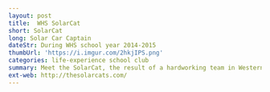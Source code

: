 ```yaml
---
layout: post
title:  WHS SolarCat
short: SolarCat
long: Solar Car Captain
dateStr: During WHS school year 2014-2015
thumbUrl: 'https://i.imgur.com/2hkjIPS.png'
categories: life-experience school club
summary: Meet the SolarCat, the result of a hardworking team in Western High School.
ext-web: http://thesolarcats.com/
---
```

